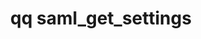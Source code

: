 ---
category: saml
command: saml_get_settings
keywords: qq, qq_cli, saml_get_settings
optional_options: []
permalink: /qq-cli-command-guide/saml/saml_get_settings.html
positional_options: []
sidebar: qq_cli_command_reference_sidebar
summary: This section explains how to use the <code>qq saml_get_settings</code> command.
synopsis: Get cluster SAML configuration
title: qq saml_get_settings
usage: qq saml_get_settings [-h]

---